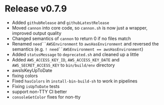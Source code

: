 # Release v0.7.9

- Added `githubRelease` and `githubLatestRelease`
- Moved `cannon` into core code, so `cannon.sh` is now just a wrapper, improved output quality
- Changed semantics of `cannon` to return 0 if no files match
- Renamed `need``AWSEnvironment` to `awsHasEnvironment` and reversed the semantics (e.g. `! need``AWSEnvironment == awsHasEnvironment`)
- Added `statusMessage` to `deprecated.sh` and cleaned up a little
- Added `AWS_ACCESS_KEY_ID`, `AWS_ACCESS_KEY_DATE` and `AWS_SECRET_ACCESS_KEY` to `bin/build/env` directory
- awsIsKeyUpToDate
- fixing colors
- Fixed `hasColors` in `install-bin-build-sh` to work in pipelines
- Fixing `isUpToDate` tests
- support non-TTY CI better
- `consoleGetColor` fixes for non-tty
